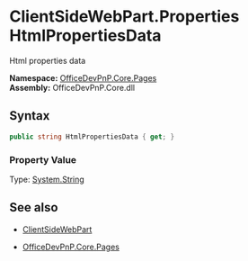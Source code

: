 # ClientSideWebPart.Properties HtmlPropertiesData
Html properties data  

**Namespace:** [OfficeDevPnP.Core.Pages](OfficeDevPnP.Core.Pages.md)  
**Assembly:** OfficeDevPnP.Core.dll  
## Syntax
```C#
public string HtmlPropertiesData { get; }
```

### Property Value
Type: [System.String](System.String.md) 

## See also
- [ClientSideWebPart](ClientSideWebPart.md) 

- [OfficeDevPnP.Core.Pages](OfficeDevPnP.Core.Pages.md)
